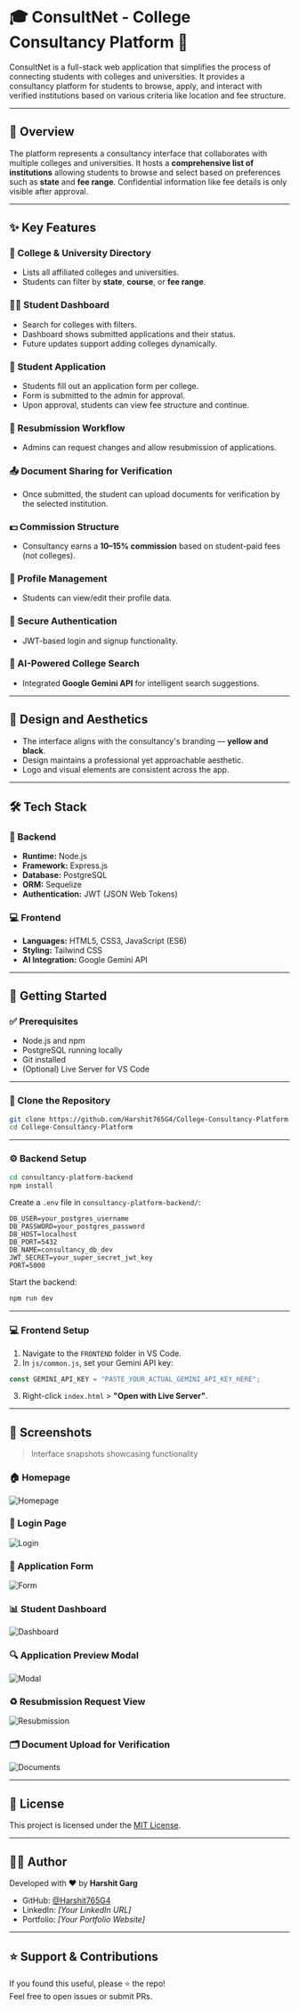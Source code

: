 # 🎓 ConsultNet - College Consultancy Platform 🚀

ConsultNet is a full-stack web application that simplifies the process of connecting students with colleges and universities. It provides a consultancy platform for students to browse, apply, and interact with verified institutions based on various criteria like location and fee structure.

---

## 📖 Overview

The platform represents a consultancy interface that collaborates with multiple colleges and universities. It hosts a **comprehensive list of institutions** allowing students to browse and select based on preferences such as **state** and **fee range**. Confidential information like fee details is only visible after approval.

---

## ✨ Key Features

### 🏫 College & University Directory
- Lists all affiliated colleges and universities.
- Students can filter by **state**, **course**, or **fee range**.

### 🧑‍🎓 Student Dashboard
- Search for colleges with filters.
- Dashboard shows submitted applications and their status.
- Future updates support adding colleges dynamically.

### 📝 Student Application
- Students fill out an application form per college.
- Form is submitted to the admin for approval.
- Upon approval, students can view fee structure and continue.

### 🔁 Resubmission Workflow
- Admins can request changes and allow resubmission of applications.

### 📤 Document Sharing for Verification
- Once submitted, the student can upload documents for verification by the selected institution.

### 💵 Commission Structure
- Consultancy earns a **10–15% commission** based on student-paid fees (not colleges).

### 👤 Profile Management
- Students can view/edit their profile data.

### 🔐 Secure Authentication
- JWT-based login and signup functionality.

### 🤖 AI-Powered College Search
- Integrated **Google Gemini API** for intelligent search suggestions.

---

## 🎨 Design and Aesthetics

- The interface aligns with the consultancy's branding — **yellow and black**.
- Design maintains a professional yet approachable aesthetic.
- Logo and visual elements are consistent across the app.

---

## 🛠️ Tech Stack

### 🔧 Backend
- **Runtime:** Node.js  
- **Framework:** Express.js  
- **Database:** PostgreSQL  
- **ORM:** Sequelize  
- **Authentication:** JWT (JSON Web Tokens)  

### 💻 Frontend
- **Languages:** HTML5, CSS3, JavaScript (ES6)  
- **Styling:** Tailwind CSS  
- **AI Integration:** Google Gemini API  

---

## 🚀 Getting Started

### ✅ Prerequisites

- Node.js and npm  
- PostgreSQL running locally  
- Git installed  
- (Optional) Live Server for VS Code

---

### 🔄 Clone the Repository

```bash
git clone https://github.com/Harshit765G4/College-Consultancy-Platform.git
cd College-Consultancy-Platform
```

---

### ⚙️ Backend Setup

```bash
cd consultancy-platform-backend
npm install
```

Create a `.env` file in `consultancy-platform-backend/`:

```env
DB_USER=your_postgres_username
DB_PASSWORD=your_postgres_password
DB_HOST=localhost
DB_PORT=5432
DB_NAME=consultancy_db_dev
JWT_SECRET=your_super_secret_jwt_key
PORT=5000
```

Start the backend:

```bash
npm run dev
```

---

### 💻 Frontend Setup

1. Navigate to the `FRONTEND` folder in VS Code.
2. In `js/common.js`, set your Gemini API key:

```js
const GEMINI_API_KEY = "PASTE_YOUR_ACTUAL_GEMINI_API_KEY_HERE";
```

3. Right-click `index.html` > **"Open with Live Server"**.

---

## 📸 Screenshots

> Interface snapshots showcasing functionality

### 🏠 Homepage  
![Homepage](https://i.imgur.com/screenshot1.png)

### 🔐 Login Page  
![Login](https://i.imgur.com/screenshot2.png)

### 🧾 Application Form  
![Form](https://i.imgur.com/screenshot3.png)

### 📊 Student Dashboard  
![Dashboard](https://i.imgur.com/screenshot4.png)

### 🔍 Application Preview Modal  
![Modal](https://i.imgur.com/screenshot5.png)

### ♻️ Resubmission Request View  
![Resubmission](https://i.imgur.com/screenshot6.png)

### 🗂️ Document Upload for Verification  
![Documents](https://i.imgur.com/screenshot7.png)

---

## 📝 License

This project is licensed under the [MIT License](LICENSE).

---

## 👨‍💻 Author

Developed with ❤️ by **Harshit Garg**

- GitHub: [@Harshit765G4](https://github.com/Harshit765G4)  
- LinkedIn: *[Your LinkedIn URL]*  
- Portfolio: *[Your Portfolio Website]*

---

## ⭐ Support & Contributions

If you found this useful, please ⭐ the repo!  
Feel free to open issues or submit PRs.
